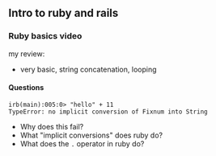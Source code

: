 ## Intro to ruby and rails

### Ruby basics video

my review:

* very basic, string concatenation, looping

#### Questions

```
irb(main):005:0> "hello" + 11
TypeError: no implicit conversion of Fixnum into String
```

* Why does this fail?
* What "implicit conversions" does ruby do?
* What does the `.` operator in ruby do?



